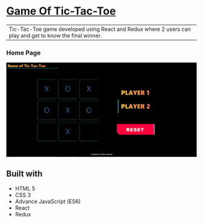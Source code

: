 # [Game Of Tic-Tac-Toe](https://game-of-tic-tac-toe-taherahmed14.vercel.app/)

<table>
<tr>
<td>
Tic-Tac-Toe game developed using React and Redux where 2 users can play and get to know the final winner.
</td>
</tr>
<tr>
</tr>
</table>



### Home Page

![](https://github.com/taherahmed14/game-of-tic-tac-toe/blob/master/screenshot/game.png)


## Built with 

- HTML 5
- CSS 3
- Advance JavaScript (ES6)
- React
- Redux